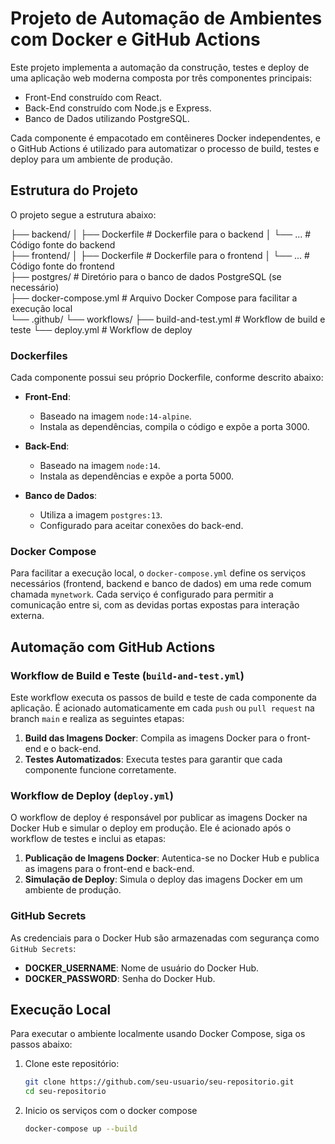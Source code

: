 # Projeto de Automação de Ambientes com Docker e GitHub Actions

Este projeto implementa a automação da construção, testes e deploy de uma aplicação web moderna composta por três componentes principais:
- Front-End construído com React.
- Back-End construído com Node.js e Express.
- Banco de Dados utilizando PostgreSQL.

Cada componente é empacotado em contêineres Docker independentes, e o GitHub Actions é utilizado para automatizar o processo de build, testes e deploy para um ambiente de produção.

## Estrutura do Projeto

O projeto segue a estrutura abaixo:

├── backend/ │ ├── Dockerfile # Dockerfile para o backend │ └── ... # Código fonte do backend 
<br>
├── frontend/ │ ├── Dockerfile # Dockerfile para o frontend │ └── ... # Código fonte do frontend 
<br>
├── postgres/ # Diretório para o banco de dados PostgreSQL (se necessário) 
<br>
├── docker-compose.yml # Arquivo Docker Compose para facilitar a execução local 
<br>
└── .github/ └── workflows/ ├── build-and-test.yml # Workflow de build e teste └── deploy.yml # Workflow de deploy

### Dockerfiles

Cada componente possui seu próprio Dockerfile, conforme descrito abaixo:

- **Front-End**:
  - Baseado na imagem `node:14-alpine`.
  - Instala as dependências, compila o código e expõe a porta 3000.

- **Back-End**:
  - Baseado na imagem `node:14`.
  - Instala as dependências e expõe a porta 5000.

- **Banco de Dados**:
  - Utiliza a imagem `postgres:13`.
  - Configurado para aceitar conexões do back-end.

### Docker Compose

Para facilitar a execução local, o `docker-compose.yml` define os serviços necessários (frontend, backend e banco de dados) em uma rede comum chamada `mynetwork`. Cada serviço é configurado para permitir a comunicação entre si, com as devidas portas expostas para interação externa.

## Automação com GitHub Actions

### Workflow de Build e Teste (`build-and-test.yml`)

Este workflow executa os passos de build e teste de cada componente da aplicação. É acionado automaticamente em cada `push` ou `pull request` na branch `main` e realiza as seguintes etapas:

1. **Build das Imagens Docker**: Compila as imagens Docker para o front-end e o back-end.
2. **Testes Automatizados**: Executa testes para garantir que cada componente funcione corretamente.

### Workflow de Deploy (`deploy.yml`)

O workflow de deploy é responsável por publicar as imagens Docker na Docker Hub e simular o deploy em produção. Ele é acionado após o workflow de testes e inclui as etapas:

1. **Publicação de Imagens Docker**: Autentica-se no Docker Hub e publica as imagens para o front-end e back-end.
2. **Simulação de Deploy**: Simula o deploy das imagens Docker em um ambiente de produção.

### GitHub Secrets

As credenciais para o Docker Hub são armazenadas com segurança como `GitHub Secrets`:
- **DOCKER_USERNAME**: Nome de usuário do Docker Hub.
- **DOCKER_PASSWORD**: Senha do Docker Hub.

## Execução Local

Para executar o ambiente localmente usando Docker Compose, siga os passos abaixo:

1. Clone este repositório:
   ```bash
   git clone https://github.com/seu-usuario/seu-repositorio.git
   cd seu-repositorio

2. Inicio os serviços com o docker compose 
    ```bash
    docker-compose up --build
